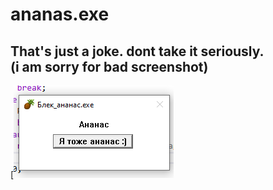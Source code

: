 # ananas.exe
That's just a joke. dont take it seriously.<br/>
(i am sorry for bad screenshot)
---
[![screenshot](Screenshot_4.png)
